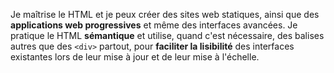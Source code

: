 

Je maîtrise le HTML et je peux créer des sites web statiques, ainsi que des **applications web progressives** et même des interfaces avancées. Je pratique le HTML **sémantique** et utilise, quand c'est nécessaire, des balises autres que des `<div>` partout, pour **faciliter la lisibilité** des interfaces existantes lors de leur mise à jour et de leur mise à l'échelle.
